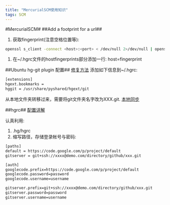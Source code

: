 ```yaml
---
title: "MercurialSCM使用知识"
tags: SCM
---
```





#MercurialSCM#
##Add a footprint for a url##
  1. 获取fingerprint(注意空格位置等):

```bash
openssl s_client -connect <host>:<port> < /dev/null 2>/dev/null | openssl x509 -fingerprint -noout -in /dev/stdin
```

  1. 在~/.hgrc文件的hostfingerprints部分添加一行: host=fingerprint

##Ubuntu hg-git plugin 配置##
[修复方法](https://bugs.launchpad.net/ubuntu/+source/hg-git/+bug/666292)
添加如下信息到~/.hgrc:

```bash 
[extensions]
hgext.bookmarks =
hggit = /usr/share/pyshared/hgext/git
```


从本地文件夹转移过来，需要将git文件夹名字改为XXX.git.
[本地同步](http://stackoverflow.com/questions/5785158/mercurial-hg-git-clone-from-a-local-directory)

##hgrc##
[配置详解](http://www.selenic.com/mercurial/hgrc.5.html)

认真利用:
  1. .hg/hgrc
  1. 缩写路径，存储登录帐号与密码:


```bash
[paths]
default = https://code.google.com/p/project/default
gitserver = git+ssh://xxxx@demo.com/directory/github/xxx.git

[auth]
googlecode.prefix=https://code.google.com/p/project/default
googlecode.password=password
googlecode.username=username

gitserver.prefix=git+ssh://xxxx@demo.com/directory/github/xxx.git
gitserver.password=password
gitserver.username=username
```

